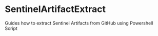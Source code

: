 # SentinelArtifactExtract
Guides how to extract Sentinel Artifacts from GitHub using Powershell Script
